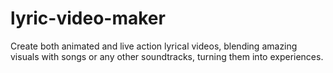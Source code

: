 # lyric-video-maker
Create both animated and live action lyrical videos, blending amazing visuals with songs or any other soundtracks, turning them into experiences.
